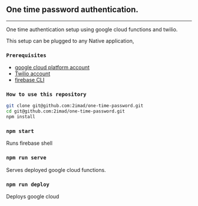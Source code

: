 ## One time password authentication.

---

One time authentication setup using google cloud functions and twilio.

This setup can be plugged to any Native application,

### `Prerequisites`

- [google cloud platform account](https://console.cloud.google.com)
- [Twilio account](https://www.twilio.com)
- [firebase CLI](https://firebase.google.com/)

### `How to use this repository`

```bash
git clone git@github.com:2imad/one-time-password.git
cd git@github.com:2imad/one-time-password.git
npm install


```

### `npm start`

Runs firebase shell

### `npm run serve`

Serves deployed google cloud functions.

### `npm run deploy`

Deploys google cloud

